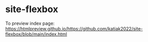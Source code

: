 # site-flexbox

To preview index page: https://htmlpreview.github.io/https://github.com/katiak2022/site-flexbox/blob/main/index.html
